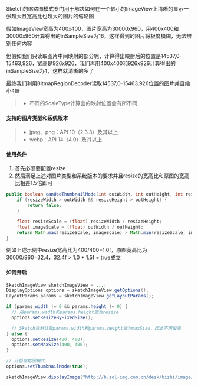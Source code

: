 Sketch的缩略图模式专门用于解决如何在一个较小的ImageView上清晰的显示一张超大且宽高比也超大的图片的缩略图

假如ImageView宽高为400x400，图片宽高为30000x960，用400x400和30000x960计算得出的inSampleSize为16，这样得到的图片将极度模糊，无法辨别任何内容

但假如我们只读取图片中间映射的部分呢，计算得出映射后的位置是14537,0-15463,926，宽高是926x926，我们再用400x400和926x926计算得出的inSampleSize为4，这样就清晰的多了

最终我们利用BitmapRegionDecoder读取14537,0-15463,926位置的图片并且缩小4倍

>* 不同的ScaleType计算出的映射位置会有所不同

#### 支持的图片类型和系统版本
>* jpeg、png：API 10（2.3.3）及其以上
>* webp：API 14（4.0）及其以上

#### 使用条件

1. 首先必须要配置resize
2. 然后满足上述对图片类型和系统版本的要求并且resize的宽高比和原图的宽高比相差1.5倍即可

```java
public boolean canUseThumbnailMode(int outWidth, int outHeight, int resizeWidth, int resizeHeight){
    if (resizeWidth > outWidth && resizeHeight > outHeight) {
        return false;
    }

    float resizeScale = (float) resizeWidth / resizeHeight;
    float imageScale = (float) outWidth / outHeight;
    return Math.max(resizeScale, imageScale) > Math.min(resizeScale, imageScale) * 1.5f;
}
```

例如上述示例中resize宽高比为400/400=1.0f，原图宽高比为30000/960=32.4，32.4f > 1.0 * 1.5f = true成立

#### 如何开启

```java
SketchImageView sketchImageView = ...;
DisplayOptions options = sketchImageView.getOptions();
LayoutParams params = sketchImageView.getLayoutParams();

if (params.width != 0 && params.height != 0) {  
  // 用params.width和params.height做为resize
  options.setResizeByFixedSize();

  // Sketch会默认取params.width和params.height做为maxSize，因此不用设置
} else {
  options.setResize(400, 400);
  options.setMaxSize(400, 400);
}

// 开启缩略图模式
options.setThumbnailMode(true);

sketchImageView.displayImage("http://b.zol-img.com.cn/desk/bizhi/image/4/1366x768/1387347695254.jpg");
```
